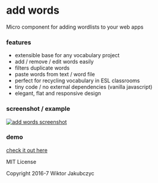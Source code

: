 # add words
Micro component for adding wordlists to your web apps

### features
- extensible base for any vocabulary project
- add / remove / edit words easily
- filters duplicate words
- paste words from text / word file 
- perfect for recycling vocabulary in ESL classrooms
- tiny code / no external dependencies (vanilla javascript)
- elegant, flat and responsive design

### screenshot / example
[![add words screenshot](http://monolithpl.github.io/add.words/add-words.png)](http://monolithpl.github.io/add.words)

### demo
[check it out here](http://monolithpl.github.io/add.words)

MIT License

Copyright 2016-7 Wiktor Jakubczyc

